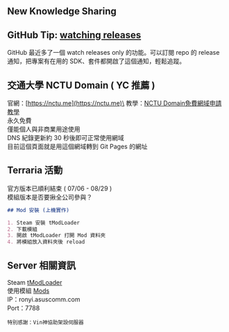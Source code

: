 ## New Knowledge Sharing

## GitHub Tip: [watching releases](https://www.jessesquires.com/blog/2020/07/30/github-tip-watching-releases/)
GitHub 最近多了一個 watch releases only 的功能。可以訂閱 repo 的 release 通知，把專案有在用的 SDK、套件都開啟了這個通知，輕鬆追蹤。

## 交通大學 NCTU Domain ( YC 推薦 )
官網：[https://nctu.me](https://nctu.me)\
教學：[NCTU Domain免費網域申請教學](https://medium.com/@NorthBei/nctu-domain免費網域申請教學-b629fdaaad90)\
永久免費\
僅能個人與非商業用途使用\
DNS 紀錄更新約 30 秒後即可正常使用網域\
目前這個頁面就是用這個網域轉到 Git Pages 的網址

## Terraria 活動
官方版本已順利結束 ( 07/06 - 08/29 )\
模組版本是否要揪全公司參與？

```markdown
## Mod 安裝 (上機實作)

1. Steam 安裝 tModLoader
2. 下載模組
3. 開啟 tModLoader 打開 Mod 資料夾
4. 將模組放入資料夾後 reload

```
## Server 相關資訊
Steam [tModLoader](https://store.steampowered.com/app/1281930/tModLoader)\
使用模組 [Mods](https://drive.google.com/file/d/1unTTHDlmSkrhYZ_uGOw9YIXgdGi0ukzL/view?usp=sharing)\
IP：ronyi.asuscomm.com\
Port：7788

`特別感謝：Vin神協助架設伺服器`